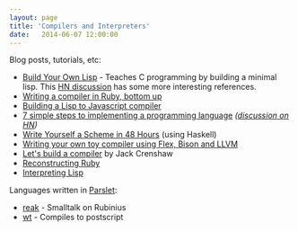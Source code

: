 ```yaml
---
layout: page
title: 'Compilers and Interpreters'
date:   2014-06-07 12:00:00
---
```


Blog posts, tutorials, etc:

* [Build Your Own Lisp](http://www.buildyourownlisp.com/) - Teaches C programming by building a minimal lisp. This [HN discussion](https://news.ycombinator.com/item?id=7530427) has some more interesting references.
* [Writing a compiler in Ruby, bottom up](http://www.hokstad.com/compiler)
* [Building a Lisp to Javascript compiler](http://honza.ca/2013/05/building-a-lisp-to-javascript-compiler)
* [7 simple steps to implementing a programming language](http://kjetilvalle.com/posts/implement-a-programming-language.html)
  _([discussion on HN](https://news.ycombinator.com/item?id=7697401))_
* [Write Yourself a Scheme in 48 Hours](https://en.wikibooks.org/wiki/Write_Yourself_a_Scheme_in_48_Hours)
  (using Haskell)
* [Writing your own toy compiler using Flex, Bison and LLVM](http://gnuu.org/2009/09/18/writing-your-own-toy-compiler/)
* [Let's build a compiler](http://compilers.iecc.com/crenshaw/) by Jack Crenshaw
* [Reconstructing Ruby](http://www.halogenandtoast.com/reconstructing-ruby-an-introduction/) 
* [Interpreting Lisp](http://www.civilized.com/getlisp.html)

Languages written in [Parslet](http://kschiess.github.io/parslet/):

* [reak](https://github.com/rkh/Reak) - Smalltalk on Rubinius
* [wt](https://github.com/kschiess/wt) - Compiles to postscript


